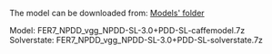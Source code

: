 The model can be downloaded from: [Models' folder](https://drive.google.com/open?id=1Amp9jJSu32tZ_DHe_ljziGzC-fE42Pfg)

Model: FER7_NPDD_vgg_NPDD-SL-3.0+PDD-SL-caffemodel.7z<br>
Solverstate: FER7_NPDD_vgg_NPDD-SL-3.0+PDD-SL-solverstate.7z
